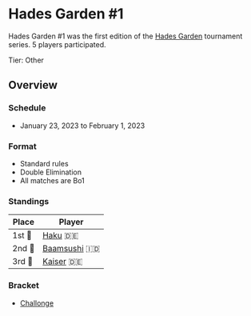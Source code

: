 # Hades Garden #1

Hades Garden #1 was the first edition of the [Hades Garden](hgmain.md) tournament series.
5 players participated.

Tier: Other

## Overview

### Schedule
- January 23, 2023 to February 1, 2023

### Format
- Standard rules
- Double Elimination
- All matches are Bo1

### Standings

| Place | Player |
|-|-|
|1st :1st_place_medal: | [Haku](../../players/german/haku.md) :de:|
|2nd :2nd_place_medal: | [Baamsushi](../../players/indonesian/baamsushi.md) :indonesia:|
|3rd :3rd_place_medal: | [Kaiser](../../players/german/apollo.md) :de:|

### Bracket
- [Challonge](https://challonge.com/p2ka1s5y)
